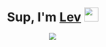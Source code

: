 <h1 align="center">Sup, I'm <a href="https://t.me/leevandr" target="_blank">Lev</a> 
<img src="https://github.com/blackcater/blackcater/raw/main/images/Hi.gif" height="32"/></h1>


<p align="center">
  <a href="https://github.com/Leevandr" style="text-decoration: none;">
    <img src="https://readme-typing-svg.demolab.com/?lines=Back-end+Dev+-+Java+Core%2C+Spring+Framework&font=Fira%20Code&center=true&width=550&height=70"/>
  </a>
</p>






